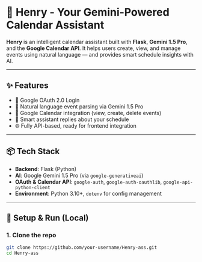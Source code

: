 # 🧠 Henry - Your Gemini-Powered Calendar Assistant

**Henry** is an intelligent calendar assistant built with **Flask**, **Gemini 1.5 Pro**, and the **Google Calendar API**. It helps users create, view, and manage events using natural language — and provides smart schedule insights with AI.

---

## ✨ Features

- 🔐 Google OAuth 2.0 Login
- 🧾 Natural language event parsing via Gemini 1.5 Pro
- 📅 Google Calendar integration (view, create, delete events)
- 🧠 Smart assistant replies about your schedule
- 🌐 Fully API-based, ready for frontend integration

---

## 📦 Tech Stack

- **Backend**: Flask (Python)
- **AI**: Google Gemini 1.5 Pro (via `google-generativeai`)
- **OAuth & Calendar API**: `google-auth`, `google-auth-oauthlib`, `google-api-python-client`
- **Environment**: Python 3.10+, `dotenv` for config management

---

## 🔐 Setup & Run (Local)

### 1. Clone the repo
```bash
git clone https://github.com/your-username/Henry-ass.git
cd Henry-ass
